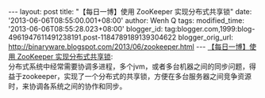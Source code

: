 --- layout: post title: "【每日一博】使用 ZooKeeper 实现分布式共享锁"
date: '2013-06-06T08:55:00.001+08:00' author: Wenh Q tags:
modified\_time: '2013-06-06T08:55:28.023+08:00' blogger\_id:
tag:blogger.com,1999:blog-4961947611491238191.post-1184789189139304622
blogger\_orig\_url:
http://binaryware.blogspot.com/2013/06/zookeeper.html ---
[【每日一博】使用 ZooKeeper
实现分布式共享锁](http://my.oschina.net/shenxueliang/blog/135865):\
分布式系统中经常需要协调多进程，多个jvm，或者多台机器之间的同步问题，得益于zookeeper，实现了一个分布式的共享锁，方便在多台服务器之间竞争资源时，来协调各系统之间的协作和同步。
